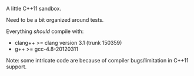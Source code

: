 A little C++11 sandbox.

Need to be a bit organized around tests.

Everything *should* compile with:
 - clang++ >= clang version 3.1 (trunk 150359)
 - g++ >= gcc-4.8-20120311

Note: some intricate code are because of compiler bugs/limitation in C++11 support.
